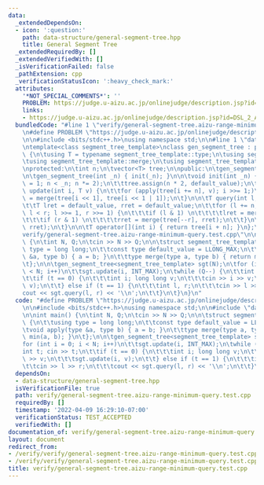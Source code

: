 ```yaml
---
data:
  _extendedDependsOn:
  - icon: ':question:'
    path: data-structure/general-segment-tree.hpp
    title: General Segment Tree
  _extendedRequiredBy: []
  _extendedVerifiedWith: []
  _isVerificationFailed: false
  _pathExtension: cpp
  _verificationStatusIcon: ':heavy_check_mark:'
  attributes:
    '*NOT_SPECIAL_COMMENTS*': ''
    PROBLEM: https://judge.u-aizu.ac.jp/onlinejudge/description.jsp?id=DSL_2_A
    links:
    - https://judge.u-aizu.ac.jp/onlinejudge/description.jsp?id=DSL_2_A
  bundledCode: "#line 1 \"verify/general-segment-tree.aizu-range-minimum-query.test.cpp\"\
    \n#define PROBLEM \"https://judge.u-aizu.ac.jp/onlinejudge/description.jsp?id=DSL_2_A\"\
    \n\n#include <bits/stdc++.h>\nusing namespace std;\n\n#line 1 \"data-structure/general-segment-tree.hpp\"\
    \ntemplate<class segment_tree_template>\nclass gen_segment_tree : public segment_tree_template\
    \ {\n\tusing T = typename segment_tree_template::type;\n\tusing segment_tree_template::default_value;\n\
    \tusing segment_tree_template::merge;\n\tusing segment_tree_template::apply;\n\
    \nprotected:\n\tint n;\n\tvector<T> tree;\n\npublic:\n\tgen_segment_tree() = default;\n\
    \n\tgen_segment_tree(int _n) { init(_n); }\n\n\tvoid init(int _n) {\n\t\tfor (n\
    \ = 1; n < _n; n *= 2);\n\t\ttree.assign(n * 2, default_value);\n\t}\n\n\tvoid\
    \ update(int i, T v) {\n\t\tfor (apply(tree[i += n], v); i >>= 1;)\n\t\t\ttree[i]\
    \ = merge(tree[i << 1], tree[i << 1 | 1]);\n\t}\n\n\tT query(int l, int r) {\n\
    \t\tT lret = default_value, rret = default_value;\n\t\tfor (l += n, r += n + 1;\
    \ l < r; l >>= 1, r >>= 1) {\n\t\t\tif (l & 1) \n\t\t\t\tlret = merge(lret, tree[l++]);\n\
    \t\t\tif (r & 1) \n\t\t\t\trret = merge(tree[--r], rret);\n\t\t}\n\t\treturn merge(lret,\
    \ rret);\n\t}\n\n\tT operator[](int i) { return tree[i + n]; }\n};\n#line 7 \"\
    verify/general-segment-tree.aizu-range-minimum-query.test.cpp\"\n\nint main()\
    \ {\n\tint N, Q;\n\tcin >> N >> Q;\n\n\tstruct segment_tree_template {\n\t\tusing\
    \ type = long long;\n\t\tconst type default_value = LLONG_MAX;\n\t\tvoid apply(type\
    \ &a, type b) { a = b; }\n\t\ttype merge(type a, type b) { return min(a, b); }\n\
    \t};\n\n\tgen_segment_tree<segment_tree_template> sgt(N);\n\tfor (int i = 0; i\
    \ < N; i++)\n\t\tsgt.update(i, INT_MAX);\n\twhile (Q--) {\n\t\tint t; cin >> t;\n\
    \t\tif (t == 0) {\n\t\t\tint i; long long v;\n\t\t\tcin >> i >> v;\n\t\t\tsgt.update(i,\
    \ v);\n\t\t} else if (t == 1) {\n\t\t\tint l, r;\n\t\t\tcin >> l >> r;\n\t\t\t\
    cout << sgt.query(l, r) << '\\n';\n\t\t}\n\t}\n}\n"
  code: "#define PROBLEM \"https://judge.u-aizu.ac.jp/onlinejudge/description.jsp?id=DSL_2_A\"\
    \n\n#include <bits/stdc++.h>\nusing namespace std;\n\n#include \"data-structure/general-segment-tree.hpp\"\
    \n\nint main() {\n\tint N, Q;\n\tcin >> N >> Q;\n\n\tstruct segment_tree_template\
    \ {\n\t\tusing type = long long;\n\t\tconst type default_value = LLONG_MAX;\n\t\
    \tvoid apply(type &a, type b) { a = b; }\n\t\ttype merge(type a, type b) { return\
    \ min(a, b); }\n\t};\n\n\tgen_segment_tree<segment_tree_template> sgt(N);\n\t\
    for (int i = 0; i < N; i++)\n\t\tsgt.update(i, INT_MAX);\n\twhile (Q--) {\n\t\t\
    int t; cin >> t;\n\t\tif (t == 0) {\n\t\t\tint i; long long v;\n\t\t\tcin >> i\
    \ >> v;\n\t\t\tsgt.update(i, v);\n\t\t} else if (t == 1) {\n\t\t\tint l, r;\n\t\
    \t\tcin >> l >> r;\n\t\t\tcout << sgt.query(l, r) << '\\n';\n\t\t}\n\t}\n}"
  dependsOn:
  - data-structure/general-segment-tree.hpp
  isVerificationFile: true
  path: verify/general-segment-tree.aizu-range-minimum-query.test.cpp
  requiredBy: []
  timestamp: '2022-04-09 16:29:10-07:00'
  verificationStatus: TEST_ACCEPTED
  verifiedWith: []
documentation_of: verify/general-segment-tree.aizu-range-minimum-query.test.cpp
layout: document
redirect_from:
- /verify/verify/general-segment-tree.aizu-range-minimum-query.test.cpp
- /verify/verify/general-segment-tree.aizu-range-minimum-query.test.cpp.html
title: verify/general-segment-tree.aizu-range-minimum-query.test.cpp
---
```

